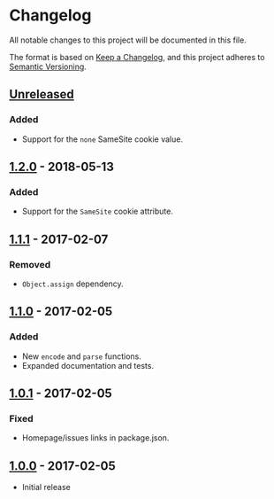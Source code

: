 # Changelog
All notable changes to this project will be documented in this file.

The format is based on [Keep a Changelog](https://keepachangelog.com/en/1.0.0/),
and this project adheres to [Semantic Versioning](https://semver.org/spec/v2.0.0.html).

## [Unreleased]
### Added
- Support for the `none` SameSite cookie value.

## [1.2.0] - 2018-05-13
### Added
- Support for the `SameSite` cookie attribute.

## [1.1.1] - 2017-02-07
### Removed
- `Object.assign` dependency.

## [1.1.0] - 2017-02-05
### Added
- New `encode` and `parse` functions.
- Expanded documentation and tests.

## [1.0.1] - 2017-02-05
### Fixed
- Homepage/issues links in package.json.

## [1.0.0] - 2017-02-05
- Initial release

[Unreleased]: https://github.com/theodorejb/es-cookie/compare/v1.2.0...HEAD
[1.2.0]: https://github.com/theodorejb/es-cookie/compare/v1.1.1...v1.2.0
[1.1.1]: https://github.com/theodorejb/es-cookie/compare/v1.1.0...v1.1.1
[1.1.0]: https://github.com/theodorejb/es-cookie/compare/v1.0.1...v1.1.0
[1.0.1]: https://github.com/theodorejb/es-cookie/compare/v1.0.0...v1.0.1
[1.0.0]: https://github.com/theodorejb/es-cookie/tree/v1.0.0
